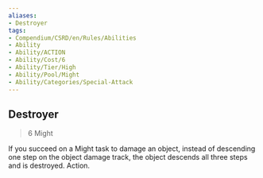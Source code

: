```yaml
---
aliases:
- Destroyer
tags:
- Compendium/CSRD/en/Rules/Abilities
- Ability
- Ability/ACTION
- Ability/Cost/6
- Ability/Tier/High
- Ability/Pool/Might
- Ability/Categories/Special-Attack
---
```


  
## Destroyer  
>6  Might  
  
If you succeed on a Might task to damage an object, instead of descending one step on the object damage track, the object descends all three steps and is destroyed. Action.